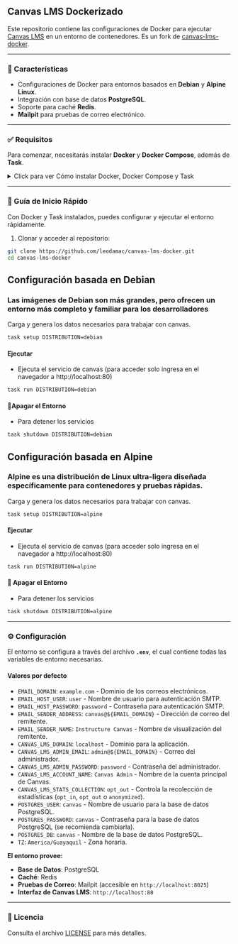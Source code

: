 ##  Canvas LMS Dockerizado

Este repositorio contiene las configuraciones de Docker para ejecutar [Canvas LMS](https://github.com/instructure/canvas-lms) en un entorno de contenedores. Es un fork de [canvas-lms-docker](https://github.com/ahamana/canvas-lms-docker).

-----

### 🌟 Características

  * Configuraciones de Docker para entornos basados en **Debian** y **Alpine Linux**.
  * Integración con base de datos **PostgreSQL**.
  * Soporte para caché **Redis**.
  * **Mailpit** para pruebas de correo electrónico.

-----

### ✅ Requisitos

Para comenzar, necesitarás instalar **Docker** y **Docker Compose**, además de **Task**.

<details>
<summary>Click para ver Cómo instalar Docker, Docker Compose y Task</summary>

-----

#### 🐳 Instalación de Docker

Para instalar Docker en Ubuntu, sigue estos pasos.

1.  **Actualizar el sistema**:

    ```bash
    sudo apt-get update
    ```

2.  **Instalar dependencias necesarias**:

    ```bash
    sudo apt-get install \
    ca-certificates \
    curl \
    gnupg \
    lsb-release
    ```

3.  **Añadir la clave GPG de Docker**:

    ```bash
    sudo mkdir -p /etc/apt/keyrings
    curl -fsSL https://download.docker.com/linux/ubuntu/gpg | sudo gpg --dearmor -o /etc/apt/keyrings/docker.gpg
    ```

4.  **Configurar el repositorio de Docker**:

    ```bash
    echo \
    "deb [arch=$(dpkg --print-architecture) signed-by=/etc/apt/keyrings/docker.gpg] https://download.docker.com/linux/ubuntu \
    $(lsb_release -cs) stable" | sudo tee /etc/apt/sources.list.d/docker.list > /dev/null
    ```

5.  **Instalar Docker Engine, Docker Compose y otros componentes**:

    ```bash
    sudo apt-get update
    sudo apt-get install docker-ce docker-ce-cli containerd.io docker-compose-plugin
    ```

6.  **Añadir tu usuario al grupo `docker` (opcional, pero recomendado)**:

    ```bash
    sudo usermod -aG docker $USER
    newgrp docker
    ```

    *Esto te permite ejecutar comandos de Docker sin `sudo`.*

-----

#### 🏃‍♂️ Instalación de Task

**Task** es una herramienta de ejecución de tareas que automatiza los comandos complejos. La forma más sencilla de instalarla es con el siguiente comando:

```bash
sh -c "$(curl --location https://taskfile.dev/install.sh)" -- -d -b /usr/local/bin
```

*Este comando descarga e instala Task directamente en el directorio `/usr/local/bin`.*

-----

</details>

-----

### 🚀 Guía de Inicio Rápido

Con Docker y Task instalados, puedes configurar y ejecutar el entorno rápidamente.

1.  Clonar y acceder al repositorio:
   
   ```bash
   git clone https://github.com/leodamac/canvas-lms-docker.git
   cd canvas-lms-docker
   ```

## **Configuración basada en Debian**
### Las imágenes de Debian son más grandes, pero ofrecen un entorno más completo y familiar para los desarrolladores

  Carga y genera los datos necesarios para trabajar con canvas.
  
  ```bash
  task setup DISTRIBUTION=debian
  ```
  
  #### **Ejecutar**
  - Ejecuta el servicio de canvas (para acceder solo ingresa en el navegador a http://localhost:80)
  
  ```bash
  task run DISTRIBUTION=debian
  ```
  
  #### 🛑Apagar el Entorno
  
  - Para detener los servicios
  
  ```bash
  task shutdown DISTRIBUTION=debian
  ```

## **Configuración basada en Alpine**
### Alpine es una distribución de Linux ultra-ligera diseñada específicamente para contenedores y pruebas rápidas.

  Carga y genera los datos necesarios para trabajar con canvas.
  
  ```bash
  task setup DISTRIBUTION=alpine
  ```
  
  #### **Ejecutar**
  - Ejecuta el servicio de canvas (para acceder solo ingresa en el navegador a http://localhost:80)
  
  ```bash
  task run DISTRIBUTION=alpine
  
  ```
  #### 🛑 Apagar el Entorno
  
  - Para detener los servicios
  
  ```bash
  task shutdown DISTRIBUTION=alpine
  ```
-----

### ⚙️ Configuración

El entorno se configura a través del archivo **`.env`**, el cual contiene todas las variables de entorno necesarias.

#### **Valores por defecto**

  * `EMAIL_DOMAIN`: `example.com` - Dominio de los correos electrónicos.
  * `EMAIL_HOST_USER`: `user` - Nombre de usuario para autenticación SMTP.
  * `EMAIL_HOST_PASSWORD`: `password` - Contraseña para autenticación SMTP.
  * `EMAIL_SENDER_ADDRESS`: `canvas@${EMAIL_DOMAIN}` - Dirección de correo del remitente.
  * `EMAIL_SENDER_NAME`: `Instructure Canvas` - Nombre de visualización del remitente.
  * `CANVAS_LMS_DOMAIN`: `localhost` - Dominio para la aplicación.
  * `CANVAS_LMS_ADMIN_EMAIL`: `admin@${EMAIL_DOMAIN}` - Correo del administrador.
  * `CANVAS_LMS_ADMIN_PASSWORD`: `password` - Contraseña del administrador.
  * `CANVAS_LMS_ACCOUNT_NAME`: `Canvas Admin` - Nombre de la cuenta principal de Canvas.
  * `CANVAS_LMS_STATS_COLLECTION`: `opt_out` - Controla la recolección de estadísticas (`opt_in`, `opt_out` o `anonymized`).
  * `POSTGRES_USER`: `canvas` - Nombre de usuario para la base de datos PostgreSQL.
  * `POSTGRES_PASSWORD`: `canvas` - Contraseña para la base de datos PostgreSQL (se recomienda cambiarla).
  * `POSTGRES_DB`: `canvas` - Nombre de la base de datos PostgreSQL.
  * `TZ`: `America/Guayaquil` - Zona horaria.

**El entorno provee:**

  * **Base de Datos**: PostgreSQL
  * **Caché**: Redis
  * **Pruebas de Correo**: Mailpit (accesible en `http://localhost:8025`)
  * **Interfaz de Canvas LMS**: `http://localhost:80`

-----


### 📜 Licencia

Consulta el archivo [LICENSE](https://www.google.com/search?q=LICENSE) para más detalles.
